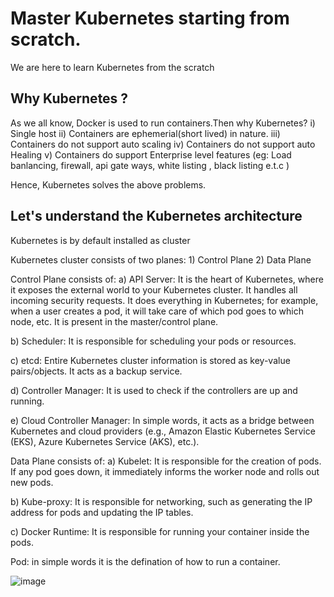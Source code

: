 
# Master Kubernetes starting from scratch.

We are here to learn Kubernetes from the scratch

## Why Kubernetes ?

As we all know, Docker is used to run containers.Then why Kubernetes?
i) Single host
ii) Containers are ephemerial(short lived) in nature.
iii) Containers do not support auto scaling
iv) Containers do not support auto Healing
v) Containers do support Enterprise level features (eg: Load banlancing, firewall, api gate ways, white listing , black listing e.t.c )

Hence, Kubernetes solves the above problems.
 
## Let's understand the Kubernetes architecture

Kubernetes is by default installed as cluster

Kubernetes cluster consists of two planes: 1) Control Plane 2) Data Plane

Control Plane consists of:
a) API Server: It is the heart of Kubernetes, where it exposes the external world to your Kubernetes cluster. It handles all incoming security requests. It does everything in Kubernetes; for example, when a user creates a pod, it will take care of which pod goes to which node, etc. It is present in the master/control plane.

b) Scheduler: It is responsible for scheduling your pods or resources.

c) etcd: Entire Kubernetes cluster information is stored as key-value pairs/objects. It acts as a backup service.

d) Controller Manager: It is used to check if the controllers are up and running.

e) Cloud Controller Manager: In simple words, it acts as a bridge between Kubernetes and cloud providers (e.g., Amazon Elastic Kubernetes Service (EKS), Azure Kubernetes Service (AKS), etc.).

Data Plane consists of:
a) Kubelet: It is responsible for the creation of pods. If any pod goes down, it immediately informs the worker node and rolls out new pods.

b) Kube-proxy: It is responsible for networking, such as generating the IP address for pods and updating the IP tables.

c) Docker Runtime: It is responsible for running your container inside the pods.

Pod: in simple words it is the defination of how to run a container.

![image](https://github.com/user-attachments/assets/c8c22d17-27b7-44e9-be28-67ad50717b57)



